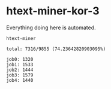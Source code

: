 # htext-miner-kor-3

Everything doing here is automated.

```
htext-miner

total: 7316/9855 (74.23642820903095%)

job0: 1320
job1: 1533
job2: 1444
job3: 1579
job4: 1440
```